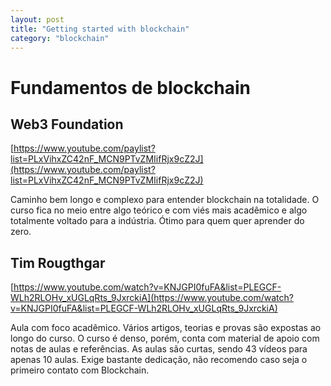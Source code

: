 ```yaml
---
layout: post
title: "Getting started with blockchain"
category: "blockchain"
---
```


# Fundamentos de blockchain

## Web3 Foundation

[https://www.youtube.com/paylist?list=PLxVihxZC42nF_MCN9PTvZMIifRjx9cZ2J](https://www.youtube.com/paylist?list=PLxVihxZC42nF_MCN9PTvZMIifRjx9cZ2J)

Caminho bem longo e complexo para entender blockchain na totalidade. O curso fica no meio entre algo teórico e com viés mais acadêmico e algo totalmente voltado para a indústria. Ótimo para quem quer aprender do zero.

## Tim Rougthgar

[https://www.youtube.com/watch?v=KNJGPI0fuFA&list=PLEGCF-WLh2RLOHv_xUGLqRts_9JxrckiA](https://www.youtube.com/watch?v=KNJGPI0fuFA&list=PLEGCF-WLh2RLOHv_xUGLqRts_9JxrckiA)

Aula com foco acadêmico. Vários artigos, teorias e provas são expostas ao longo do curso. O curso é denso, porém, conta com material de apoio com notas de aulas e referências. As aulas são curtas, sendo 43 vídeos para apenas 10 aulas. Exige bastante dedicação, não recomendo caso seja o primeiro contato com Blockchain.